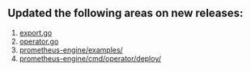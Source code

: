 ## Updated the following areas on new releases:
1. [export.go](https://github.com/GoogleCloudPlatform/prometheus-engine/blob/main/pkg/export/export.go#L380-L384)
2. [operator.go](https://github.com/GoogleCloudPlatform/prometheus-engine/blob/main/pkg/operator/operator.go#L67-L71)
3. [prometheus-engine/examples/](https://github.com/GoogleCloudPlatform/prometheus-engine/tree/main/examples)
4. [prometheus-engine/cmd/operator/deploy/](https://github.com/GoogleCloudPlatform/prometheus-engine/tree/main/cmd/operator/deploy)